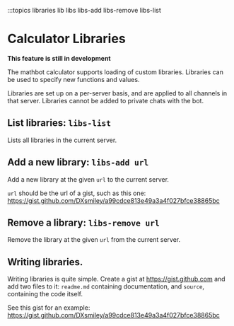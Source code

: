 :::topics libraries lib libs libs-add libs-remove libs-list

# Calculator Libraries

**This feature is still in development**

The mathbot calculator supports loading of custom libraries. Libraries can be used to specify new functions and values.

Libraries are set up on a per-server basis, and are applied to all channels in that server. Libraries cannot be added to private chats with the bot.

## List libraries: `libs-list`

Lists all libraries in the current server.

## Add a new library: `libs-add url`

Add a new library at the given `url` to the current server.

`url` should be the url of a gist, such as this one: <https://gist.github.com/DXsmiley/a99cdce813e49a3a4f027bfce38865bc>

## Remove a library: `libs-remove url`

Remove the library at the given `url` from the current server.

## Writing libraries.

Writing libraries is quite simple. Create a gist at <https://gist.github.com> and add two files to it: `readme.md` containing documentation, and `source`, containing the code itself.

See this gist for an example: <https://gist.github.com/DXsmiley/a99cdce813e49a3a4f027bfce38865bc>

